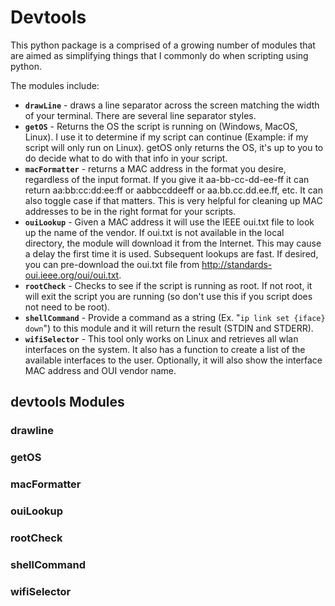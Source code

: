 # Devtools

This python package is a comprised of a growing number of modules that are aimed as simplifying things that I commonly do when scripting using python.

The modules include:
* **`drawLine`** - draws a line separator across the screen matching the width of your terminal. There are several line separator styles.
* **`getOS`** - Returns the OS the script is running on (Windows, MacOS, Linux).  I use it to determine if my script can continue (Example: if my script will only run on Linux).  getOS only returns the OS, it's up to you to do decide what to do with that info in your script.
* **`macFormatter`** - returns a MAC address in the format you desire, regardless of the input format.  If you give it aa-bb-cc-dd-ee-ff it can return aa:bb:cc:dd:ee:ff or aabbccddeeff or aa.bb.cc.dd.ee.ff, etc.  It can also toggle case if that matters.  This is very helpful for cleaning up MAC addresses to be in the right format for your scripts.
* **`ouiLookup`** - Given a MAC address it will use the IEEE oui.txt file to look up the name of the vendor.  If oui.txt is not available in the local directory, the module will download it from the Internet.  This may cause a delay the first time it is used.  Subsequent lookups are fast.  If desired, you can pre-download the oui.txt file from http://standards-oui.ieee.org/oui/oui.txt.
* **`rootCheck`** - Checks to see if the script is running as root.  If not root, it will exit the script you are running (so don't use this if you script does not need to be root).
* **`shellCommand`** - Provide a command as a string (Ex. "`ip link set {iface} down`") to this module and it will return the result (STDIN and STDERR).
* **`wifiSelector`** - This tool only works on Linux and retrieves all wlan interfaces on the system.  It also has a function to create a list of the available interfaces to the user.  Optionally, it will also show the interface MAC address and OUI vendor name.

## devtools Modules

### drawline

### getOS

### macFormatter

### ouiLookup

### rootCheck

### shellCommand

### wifiSelector